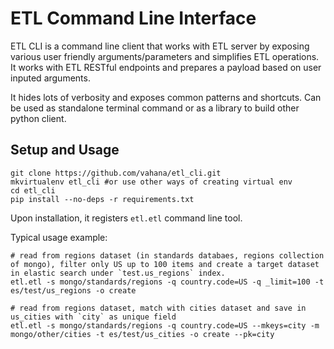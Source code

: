 # ETL Command Line Interface

ETL CLI is a command line client that works with ETL server by exposing various user friendly arguments/parameters and simplifies ETL operations. It works with ETL RESTful endpoints and prepares a payload based on user inputed arguments. 

It hides lots of verbosity and exposes common patterns and shortcuts. Can be used as standalone terminal command or as a library to build other python client.

## Setup and Usage
```
git clone https://github.com/vahana/etl_cli.git
mkvirtualenv etl_cli #or use other ways of creating virtual env
cd etl_cli
pip install --no-deps -r requirements.txt
```

Upon installation, it registers `etl.etl` command line tool.

Typical usage example:

```
# read from regions dataset (in standards databaes, regions collection of mongo), filter only US up to 100 items and create a target dataset in elastic search under `test.us_regions` index.
etl.etl -s mongo/standards/regions -q country.code=US -q _limit=100 -t es/test/us_regions -o create

# read from regions dataset, match with cities dataset and save in us_cities with `city` as unique field
etl.etl -s mongo/standards/regions -q country.code=US --mkeys=city -m mongo/other/cities -t es/test/us_cities -o create --pk=city

```
